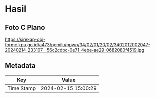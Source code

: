 # Hasil

## Foto C Plano

https://sirekap-obj-formc.kpu.go.id/a473/pemilu/ppwp/34/02/01/20/02/3402012002047-20240214-233107--56c2cdbc-0e71-4ebe-ae29-0682080f4519.jpg


## Metadata

| Key        | Value               |
| ---------- | ------------------- |
| Time Stamp | 2024-02-15 15:00:29 |



